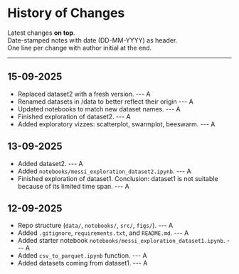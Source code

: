 # History of Changes

Latest changes **on top**.\
Date-stamped notes with date (DD-MM-YYYY) as header.\
One line per change with author initial at the end.

------------------------------------------------------------------------
## 15-09-2025
-   Replaced dataset2 with a fresh version. --- A
-   Renamed datasets in /data to better reflect their origin --- A
-   Updated notebooks to match new dataset names. --- A
-   Finished exploration of dataset2. --- A
-   Added exploratory vizzes: scatterplot, swarmplot, beeswarm. --- A  

## 13-09-2025
-   Added dataset2. --- A
-   Added `notebooks/messi_exploration_dataset2.ipynb`. --- A
-   Finished exploration of dataset1. Conclusion: dataset1 is not suitable because of its limited time span. --- A

## 12-09-2025
-   Repo structure (`data/`, `notebooks/`, `src/`, `figs/`). --- A
-   Added `.gitignore`, `requirements.txt`, and `README.md`. --- A
-   Added starter notebook `notebooks/messi_exploration_dataset1.ipynb`. --- A
-   Added `csv_to_parquet.ipynb` function. --- A
-   Added datasets coming from dataset1. --- A
